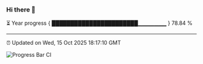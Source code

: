 ### Hi there 👋

⏳ Year progress { ███████████████████████▁▁▁▁▁▁▁ } 78.84 %

---

⏰ Updated on Wed, 15 Oct 2025 18:17:10 GMT

![Progress Bar CI](https://github.com/Shyam-Makwana/GitHub-Actions-Demo/workflows/Progress%20Bar%20CI/badge.svg)
